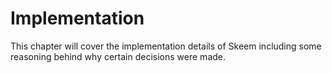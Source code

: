# Implementation

This chapter will cover the implementation details of Skeem including some reasoning behind why certain decisions were made.
